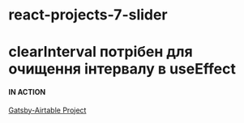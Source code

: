 # react-projects-7-slider

# clearInterval потрібен для очищення інтервалу в useEffect
#### IN ACTION

[Gatsby-Airtable Project](https://gatsby-airtable-design-project.netlify.app/)
